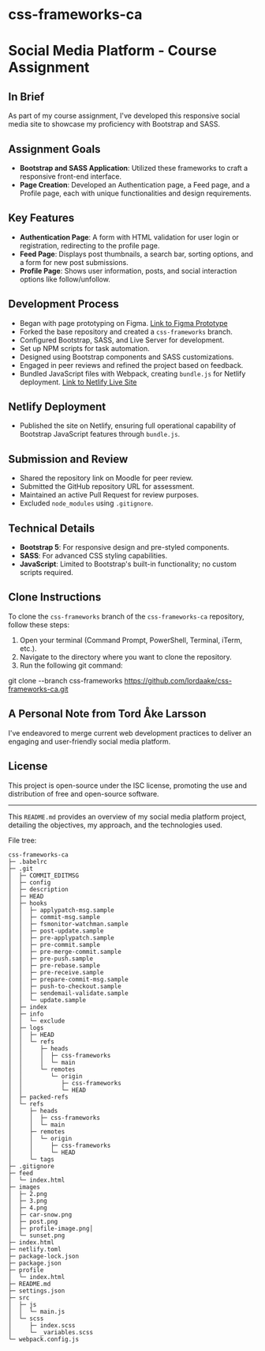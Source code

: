 # css-frameworks-ca
# Social Media Platform - Course Assignment

## In Brief
As part of my course assignment, I've developed this responsive social media site to showcase my proficiency with Bootstrap and SASS.

## Assignment Goals
- **Bootstrap and SASS Application**: Utilized these frameworks to craft a responsive front-end interface.
- **Page Creation**: Developed an Authentication page, a Feed page, and a Profile page, each with unique functionalities and design requirements.

## Key Features
- **Authentication Page**: A form with HTML validation for user login or registration, redirecting to the profile page.
- **Feed Page**: Displays post thumbnails, a search bar, sorting options, and a form for new post submissions.
- **Profile Page**: Shows user information, posts, and social interaction options like follow/unfollow.

## Development Process
- Began with page prototyping on Figma. [Link to Figma Prototype](https://www.figma.com/proto/P1fgLkvEUToDAHAaAalnSy/CSS-Frameworks-Prototype?page-id=0%3A1&type=design&node-id=29-166&viewport=777%2C550%2C0.52&t=q70jBb6D2RK1j3kq-1&scaling=scale-down&starting-point-node-id=13%3A3&mode=design)
- Forked the base repository and created a `css-frameworks` branch.
- Configured Bootstrap, SASS, and Live Server for development.
- Set up NPM scripts for task automation.
- Designed using Bootstrap components and SASS customizations.
- Engaged in peer reviews and refined the project based on feedback.
- Bundled JavaScript files with Webpack, creating `bundle.js` for Netlify deployment.
[Link to Netlify Live Site](https://socia-media-site.netlify.app/)

## Netlify Deployment
- Published the site on Netlify, ensuring full operational capability of Bootstrap JavaScript features through `bundle.js`.

## Submission and Review
- Shared the repository link on Moodle for peer review.
- Submitted the GitHub repository URL for assessment.
- Maintained an active Pull Request for review purposes.
- Excluded `node_modules` using `.gitignore`.

## Technical Details
- **Bootstrap 5**: For responsive design and pre-styled components.
- **SASS**: For advanced CSS styling capabilities.
- **JavaScript**: Limited to Bootstrap's built-in functionality; no custom scripts required.

## Clone Instructions

To clone the `css-frameworks` branch of the `css-frameworks-ca` repository, follow these steps:

1. Open your terminal (Command Prompt, PowerShell, Terminal, iTerm, etc.).
2. Navigate to the directory where you want to clone the repository.
3. Run the following git command:

git clone --branch css-frameworks https://github.com/lordaake/css-frameworks-ca.git

## A Personal Note from Tord Åke Larsson
I've endeavored to merge current web development practices to deliver an engaging and user-friendly social media platform.

## License
This project is open-source under the ISC license, promoting the use and distribution of free and open-source software.

---

This `README.md` provides an overview of my social media platform project, detailing the objectives, my approach, and the technologies used.

File tree:
```
css-frameworks-ca
├─ .babelrc
├─ .git
│  ├─ COMMIT_EDITMSG
│  ├─ config
│  ├─ description
│  ├─ HEAD
│  ├─ hooks
│  │  ├─ applypatch-msg.sample
│  │  ├─ commit-msg.sample
│  │  ├─ fsmonitor-watchman.sample
│  │  ├─ post-update.sample
│  │  ├─ pre-applypatch.sample
│  │  ├─ pre-commit.sample
│  │  ├─ pre-merge-commit.sample
│  │  ├─ pre-push.sample
│  │  ├─ pre-rebase.sample
│  │  ├─ pre-receive.sample
│  │  ├─ prepare-commit-msg.sample
│  │  ├─ push-to-checkout.sample
│  │  ├─ sendemail-validate.sample
│  │  └─ update.sample
│  ├─ index
│  ├─ info
│  │  └─ exclude
│  ├─ logs
│  │  ├─ HEAD
│  │  └─ refs
│  │     ├─ heads
│  │     │  ├─ css-frameworks
│  │     │  └─ main
│  │     └─ remotes
│  │        └─ origin
│  │           ├─ css-frameworks
│  │           └─ HEAD
│  ├─ packed-refs
│  └─ refs
│     ├─ heads
│     │  ├─ css-frameworks
│     │  └─ main
│     ├─ remotes
│     │  └─ origin
│     │     ├─ css-frameworks
│     │     └─ HEAD
│     └─ tags
├─ .gitignore
├─ feed
│  └─ index.html
├─ images
│  ├─ 2.png
│  ├─ 3.png
│  ├─ 4.png
│  ├─ car-snow.png
│  ├─ post.png
│  ├─ profile-image.png│ 
│  └─ sunset.png
├─ index.html
├─ netlify.toml
├─ package-lock.json
├─ package.json
├─ profile
│  └─ index.html
├─ README.md
├─ settings.json
├─ src
│  ├─ js
│  │  └─ main.js
│  └─ scss
│     ├─ index.scss
│     └─ _variables.scss
└─ webpack.config.js

```